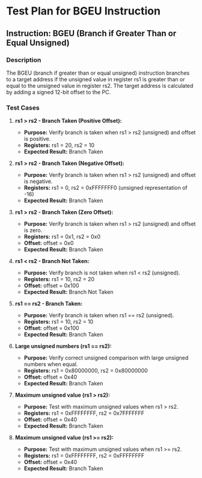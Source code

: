 # Test Plan for BGEU Instruction

## Instruction: BGEU (Branch if Greater Than or Equal Unsigned)

### Description
The BGEU (branch if greater than or equal unsigned) instruction branches to a target address if the unsigned value in register rs1 is greater than or equal to the unsigned value in register rs2. The target address is calculated by adding a signed 12-bit offset to the PC.

### Test Cases

1.  **rs1 > rs2 - Branch Taken (Positive Offset):**
    -   **Purpose:** Verify branch is taken when rs1 > rs2 (unsigned) and offset is positive.
    -   **Registers:** rs1 = 20, rs2 = 10
    -   **Expected Result:** Branch Taken

2.  **rs1 > rs2 - Branch Taken (Negative Offset):**
    -   **Purpose:** Verify branch is taken when rs1 > rs2 (unsigned) and offset is negative.
    -   **Registers:** rs1 = 0, rs2 = 0xFFFFFFF0 (unsigned representation of -16)
    -   **Expected Result:** Branch Taken

3.  **rs1 > rs2 - Branch Taken (Zero Offset):**
    -   **Purpose:** Verify branch is taken when rs1 > rs2 (unsigned) and offset is zero.
    -   **Registers:** rs1 = 0x1, rs2 = 0x0
    -   **Offset:** offset = 0x0
    -   **Expected Result:** Branch Taken

4.  **rs1 < rs2 - Branch Not Taken:**
    -   **Purpose:** Verify branch is not taken when rs1 < rs2 (unsigned).
    -   **Registers:** rs1 = 10, rs2 = 20
    -   **Offset:** offset = 0x100
    -   **Expected Result:** Branch Not Taken

5.  **rs1 == rs2 - Branch Taken:**
    -   **Purpose:** Verify branch is taken when rs1 == rs2 (unsigned).
    -   **Registers:** rs1 = 10, rs2 = 10
    -   **Offset:** offset = 0x100
    -   **Expected Result:** Branch Taken

6. **Large unsigned numbers (rs1 == rs2):**
    -   **Purpose:** Verify correct unsigned comparison with large unsigned numbers when equal.
    -   **Registers:** rs1 = 0x80000000, rs2 = 0x80000000
    -   **Offset:** offset = 0x40
    -   **Expected Result:** Branch Taken

7. **Maximum unsigned value (rs1 > rs2):**
    -   **Purpose:** Test with maximum unsigned values when rs1 > rs2.
    -   **Registers:** rs1 = 0xFFFFFFFF, rs2 = 0x7FFFFFFF
    -   **Offset:** offset = 0x40
    -   **Expected Result:** Branch Taken

8. **Maximum unsigned value (rs1 >= rs2):**
    -   **Purpose:** Test with maximum unsigned values when rs1 >= rs2.
    -   **Registers:** rs1 = 0xFFFFFFFF, rs2 = 0xFFFFFFFF
    -   **Offset:** offset = 0x40
    -   **Expected Result:** Branch Taken
